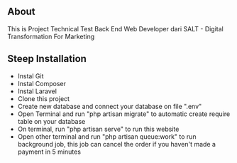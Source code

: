 ## About
This is Project Technical Test Back End Web Developer  dari SALT - Digital Transformation For Marketing

## Steep Installation
- Instal Git
- Instal Composer
- Instal Laravel
- Clone this project
- Create new database and connect your database on file ".env"
- Open Terminal and run "php artisan migrate" to automatic create require table on your database
- On terminal, run "php artisan serve" to run this website
- Open other terminal and run "php artisan queue:work" to run background job, this job can cancel the order if you haven't made a payment in 5 minutes